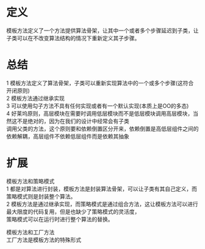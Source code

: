 # 定义
模板方法定义了一个方法提供算法骨架，让其中一个或者多个步骤延迟到子类，让子类可以在不改变算法结构的情况下重新定义其子步骤。  

# 总结  
1 模板方法定义了算法骨架，子类可以重新实现算法中的一个或多个步骤(这符合开闭原则)  
2 模板方法通过继承实现  
3 可以使用勾子方法不具有任何实现或者有一个默认实现(本质上是OO的多态)  
4 好莱坞原则，高层模块在需要时调用低层模块而不是低层模块调用高层模块，当然这不是绝对的，因为在我们的设计中经常会有子类  
   调用父类的方法，这个原则要和依赖倒置区分开来，依赖倒置是高低层组件之间的依赖解耦，高层组件不依赖低层组件而是依赖其抽象  

# 扩展  
模板方法和策略模式  
1 都是对算法进行封装，模板方法是封装算法骨架，可以让子类有其自己定义，而策略模式则是封装整个算法。  
2 模板方法是通过继承实现，而策略模式是通过组合方法，这让模板方法可以进行最大限度的代码复用，但是也缺少了策略模式的灵活度，  
   策略模式可以在运行时进行整个算法的替换。  

模板方法和工厂方法  
工厂方法是模板方法的特殊形式  





